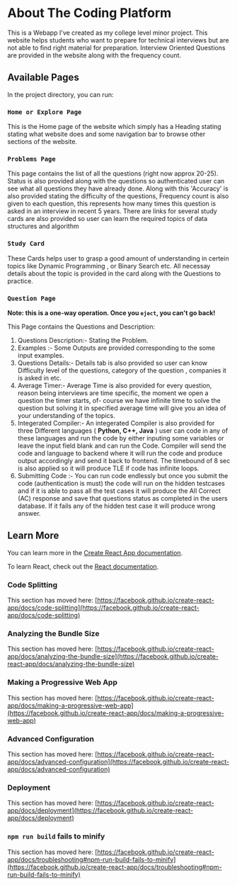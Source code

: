 # About The Coding Platform

This is a Webapp I've created as my college level minor project. This website helps students who want to prepare for technical interviews but are not able to find right material for preparation. Interview Oriented Questions are provided in the website along with the frequency count.

## Available Pages

In the project directory, you can run:

### `Home or Explore Page`

This is the Home page of the website which simply has a Heading stating stating what website does and some navigation bar to browse other sections of the website.

### `Problems Page`

This page contains the list of all the questions (right now approx 20-25). Status is also provided along with the questions so authenticated user can see what all questions they have already done. Along with this 'Accuracy' is also provided stating the difficulty of the questions, Frequency count is also given to each question, this represents how many times this question is asked in an interview in recent 5 years. There are links for several study cards are also provided so user can learn the required topics of data structures and algorithm

### `Study Card`

These Cards helps user to grasp a good amount of understanding in certein topics like Dynamic Programming , or Binary Search etc. All necessay details about the topic is provided in the card along with the Questions to practice.

### `Question Page`

**Note: this is a one-way operation. Once you `eject`, you can't go back!**

This Page contains the Questions and Description:
1) Questions Description:- Stating the Problem.
3) Examples :- Some Outputs are provided corresponding to the some input examples.
4) Questions Details:- Details tab is also provided so user can know Difficulty level of the questions, category of the question , companies it is asked in etc.
5) Average Timer:- Average Time is also provided for every question, reason being interviews are time specific, the moment we open a question the timer starts, of-                   course we have infinite time to solve the question but solving it in specified average time will give you an idea of your understanding of the topics.
6) Integerated Compiler:- An integerated Compiler is also provided for three Different languages ( **Python, C++, Java** ) user can code in any of these languages and               run the code by either inputing some variables or leave the input field blank and can run the Code. Compiler will send the code and language to backend                 where it will run the code and produce output accordingly and send it back to frontend. The timebound of 8 sec is also applied so it will produce TLE if               code has infinite loops.
7) Submitting Code :- You can run code endlessly but once you submit the code (authentication is must) the code will run on the hidden testcases and if it is able to                 pass all the test cases it will produce the All Correct (AC) response and save that questions status as completed in the users database. If it fails any               of the hidden test case it will produce wrong answer.

## Learn More

You can learn more in the [Create React App documentation](https://facebook.github.io/create-react-app/docs/getting-started).

To learn React, check out the [React documentation](https://reactjs.org/).

### Code Splitting

This section has moved here: [https://facebook.github.io/create-react-app/docs/code-splitting](https://facebook.github.io/create-react-app/docs/code-splitting)

### Analyzing the Bundle Size

This section has moved here: [https://facebook.github.io/create-react-app/docs/analyzing-the-bundle-size](https://facebook.github.io/create-react-app/docs/analyzing-the-bundle-size)

### Making a Progressive Web App

This section has moved here: [https://facebook.github.io/create-react-app/docs/making-a-progressive-web-app](https://facebook.github.io/create-react-app/docs/making-a-progressive-web-app)

### Advanced Configuration

This section has moved here: [https://facebook.github.io/create-react-app/docs/advanced-configuration](https://facebook.github.io/create-react-app/docs/advanced-configuration)

### Deployment

This section has moved here: [https://facebook.github.io/create-react-app/docs/deployment](https://facebook.github.io/create-react-app/docs/deployment)

### `npm run build` fails to minify

This section has moved here: [https://facebook.github.io/create-react-app/docs/troubleshooting#npm-run-build-fails-to-minify](https://facebook.github.io/create-react-app/docs/troubleshooting#npm-run-build-fails-to-minify)
